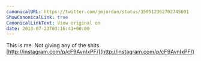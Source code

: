 ```yaml
---
canonicalURL: https://twitter.com/jmjordan/status/359512362702745601
ShowCanonicalLink: true
CanonicalLinkText: View original on
date: 2013-07-23T03:16:41+00:00
---
```

This is me. Not giving any of the shits. [http://instagram.com/p/cF9AvnIxPF/](http://instagram.com/p/cF9AvnIxPF/)